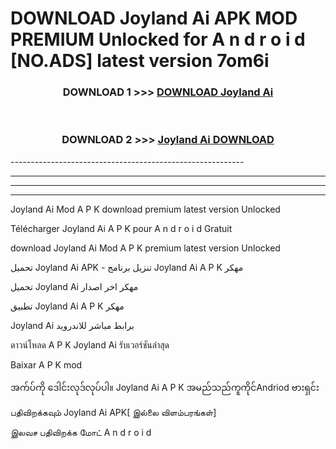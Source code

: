 # DOWNLOAD Joyland Ai  APK MOD PREMIUM Unlocked for A n d r o i d [NO.ADS] latest version 7om6i 



<div align="center">

<h3>DOWNLOAD 1 >>> <a href="https://getmod2.web.app/?judul=Joyland Ai ">DOWNLOAD Joyland Ai </a></h3><br>

<h3>DOWNLOAD 2 >>> <a href="https://getmod2.web.app/?judul=Joyland Ai ">Joyland Ai  DOWNLOAD </a></h3>

</div>
----------------------------------------------------------

----------------------------------------------------------

----------------------------------------------------------

----------------------------------------------------------

Joyland Ai  Mod A P K download premium latest version Unlocked

Télécharger Joyland Ai  A P K pour A n d r o i d Gratuit

download Joyland Ai  Mod A P K premium latest version Unlocked

تحميل Joyland Ai  APK - تنزيل برنامج Joyland Ai  A P K مهكر

تحميل Joyland Ai  مهكر اخر اصدار

تطبيق Joyland Ai  A P K مهكر

Joyland Ai  برابط مباشر للاندرويد

ดาวน์โหลด A P K Joyland Ai  รับเวอร์ชันล่าสุด

Baixar A P K mod

အက်ပ်ကို ဒေါင်းလုဒ်လုပ်ပါ။ Joyland Ai  A P K အမည်သည်ကူကိုင်Andriod ဗားရှင်း

பதிவிறக்கவும் Joyland Ai  APK[ இல்லை விளம்பரங்கள்] 
 
இலவச பதிவிறக்க மோட் A n d r o i d



